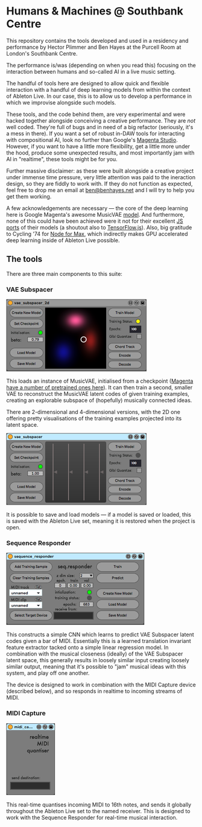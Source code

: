 # Humans & Machines @ Southbank Centre

This repository contains the tools developed and used in a residency and performance by Hector Plimmer and Ben Hayes at the Purcell Room at London's Southbank Centre.

The performance is/was (depending on when you read this) focusing on the interaction between humans and so-called AI in a live music setting.

The handful of tools here are designed to allow quick and flexible interaction with a handful of deep learning models from within the context of Ableton Live. In our case, this is to allow us to develop a performance in which we improvise alongside such models.

These tools, and the code behind them, are very experimental and were hacked together alongside conceiving a creative performance. They are _not_ well coded. They're full of bugs and in need of a big refactor (seriously, it's a mess in there). If you want a set of robust in-DAW tools for interacting with compositional AI, look no further than Google's [Magenta Studio](https://github.com/tensorflow/magenta-studio).
However, if you want to have a little more flexibility, get a little more under the hood, produce some unexpected results, and most importantly jam with AI in "realtime", these tools might be for you.

Further massive disclaimer: as these were built alongside a creative project under immense time pressure, very little attention was paid to the ineraction design, so they are fiddly to work with. If they do not function as expected, feel free to drop me an email at ben@benhayes.net and I will try to help you get them working.

A few acknowledgements are necessary — the core of the deep learning here is Google Magenta's awesome MusicVAE [model](https://magenta.tensorflow.org/music-vae). And furthermore, none of this could have been achieved were it not for their excellent [JS ports](https://magenta.tensorflow.org/js-announce) of their models (a shoutout also to [TensorFlow.js](https://www.tensorflow.org/js)). Also, big gratitude to Cycling '74 for [Node for Max](https://docs.cycling74.com/nodeformax/api/), which indirectly makes GPU accelerated deep learning inside of Ableton Live possible.

## The tools

There are three main components to this suite:

### VAE Subspacer

![Image of 2D VAE Subspacer](https://github.com/ben-hayes/southbank_ai/raw/master/img/vae_subspacer_2d.png)

This loads an instance of MusicVAE, initialised from a checkpoint ([Magenta have a number of pretrained ones here](https://github.com/tensorflow/magenta-js/tree/master/music/checkpoints)). It can then train a second, smaller VAE to reconstruct the MusicVAE latent codes of given training examples, creating an explorable subspace of (hopefully) musically connected ideas.

There are 2-dimensional and 4-dimensional versions, with the 2D one offering pretty visualisations of the training examples projected into its latent space.

![Image of 4D VAE Subspacer](https://github.com/ben-hayes/southbank_ai/raw/master/img/vae_subspacer.png)

It is possible to save and load models — if a model is saved or loaded, this is saved with the Ableton Live set, meaning it is restored when the project is open.

### Sequence Responder

![Image of Sequence Responder](https://github.com/ben-hayes/southbank_ai/raw/master/img/sequence_responder.png)

This constructs a simple CNN which learns to predict VAE Subspacer latent codes given a bar of MIDI. Essentially this is a learned translation invariant feature extractor tacked onto a simple linear regression model. In combination with the musical closeness (ideally) of the VAE Subspacer latent space, this generally results in loosely similar input creating loosely similar output, meaning that it's possible to "jam" musical ideas with this system, and play off one another.

The device is designed to work in combination with the MIDI Capture device (described below), and so responds in realtime to incoming streams of MIDI.

### MIDI Capture

![Image of MIDI Capture](https://github.com/ben-hayes/southbank_ai/raw/master/img/midi_capture.png)

This real-time quantises incoming MIDI to 16th notes, and sends it globally throughout the Ableton Live set to the named receiver. This is designed to work with the Sequence Responder for real-time musical interaction.
